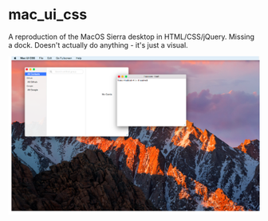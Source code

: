 # mac_ui_css
A reproduction of the MacOS Sierra desktop in HTML/CSS/jQuery.
Missing a dock. Doesn't actually do anything - it's just a visual.

![screenshot](screenshot.png)